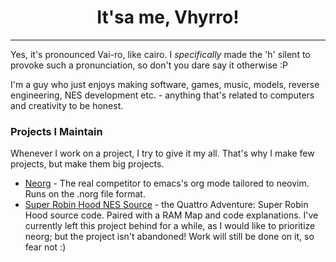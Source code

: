 <div align="center">
  
# It'sa me, Vhyrro!

</div>

---

Yes, it's pronounced Vai-ro, like cairo. I *specifically* made the 'h' silent to provoke such a pronunciation, so don't you dare say it otherwise :P

I'm a guy who just enjoys making software, games, music, models, reverse engineering, NES development etc. - anything that's related to computers and creativity to be honest.

### Projects I Maintain
Whenever I work on a project, I try to give it my all. That's why I make few projects, but make them big projects.
- [Neorg](https://github.com/vhyrro/neorg) - The real competitor to emacs's org mode tailored to neovim. Runs on the .norg file format.
- [Super Robin Hood NES Source](https://github.com/vhyrro/SuperRobinHoodNESSource) - the Quattro Adventure: Super Robin Hood source code. Paired with a RAM Map and code explanations. I've currently left this project behind for a while, as I would like to prioritize neorg; but the project isn't abandoned! Work will still be done on it, so fear not :)
